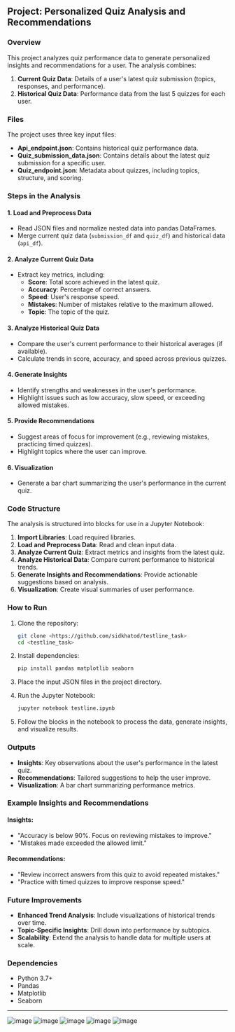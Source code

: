 ## Project: Personalized Quiz Analysis and Recommendations

### Overview
This project analyzes quiz performance data to generate personalized insights and recommendations for a user. The analysis combines:
1. **Current Quiz Data**: Details of a user's latest quiz submission (topics, responses, and performance).
2. **Historical Quiz Data**: Performance data from the last 5 quizzes for each user.

### Files
The project uses three key input files:
- **Api_endpoint.json**: Contains historical quiz performance data.
- **Quiz_submission_data.json**: Contains details about the latest quiz submission for a specific user.
- **Quiz_endpoint.json**: Metadata about quizzes, including topics, structure, and scoring.

### Steps in the Analysis
#### 1. **Load and Preprocess Data**
- Read JSON files and normalize nested data into pandas DataFrames.
- Merge current quiz data (`submission_df` and `quiz_df`) and historical data (`api_df`).

#### 2. **Analyze Current Quiz Data**
- Extract key metrics, including:
  - **Score**: Total score achieved in the latest quiz.
  - **Accuracy**: Percentage of correct answers.
  - **Speed**: User's response speed.
  - **Mistakes**: Number of mistakes relative to the maximum allowed.
  - **Topic**: The topic of the quiz.

#### 3. **Analyze Historical Quiz Data**
- Compare the user's current performance to their historical averages (if available).
- Calculate trends in score, accuracy, and speed across previous quizzes.

#### 4. **Generate Insights**
- Identify strengths and weaknesses in the user's performance.
- Highlight issues such as low accuracy, slow speed, or exceeding allowed mistakes.

#### 5. **Provide Recommendations**
- Suggest areas of focus for improvement (e.g., reviewing mistakes, practicing timed quizzes).
- Highlight topics where the user can improve.

#### 6. **Visualization**
- Generate a bar chart summarizing the user's performance in the current quiz.

### Code Structure
The analysis is structured into blocks for use in a Jupyter Notebook:
1. **Import Libraries**: Load required libraries.
2. **Load and Preprocess Data**: Read and clean input data.
3. **Analyze Current Quiz**: Extract metrics and insights from the latest quiz.
4. **Analyze Historical Data**: Compare current performance to historical trends.
5. **Generate Insights and Recommendations**: Provide actionable suggestions based on analysis.
6. **Visualization**: Create visual summaries of user performance.

### How to Run
1. Clone the repository:
   ```bash
   git clone <https://github.com/sidkhatod/testline_task>
   cd <testline_task>
   ```

2. Install dependencies:
   ```bash
   pip install pandas matplotlib seaborn
   ```

3. Place the input JSON files in the project directory.

4. Run the Jupyter Notebook:
   ```bash
   jupyter notebook testline.ipynb
   ```

5. Follow the blocks in the notebook to process the data, generate insights, and visualize results.

### Outputs
- **Insights**: Key observations about the user's performance in the latest quiz.
- **Recommendations**: Tailored suggestions to help the user improve.
- **Visualization**: A bar chart summarizing performance metrics.

### Example Insights and Recommendations
#### Insights:
- "Accuracy is below 90%. Focus on reviewing mistakes to improve."
- "Mistakes made exceeded the allowed limit."

#### Recommendations:
- "Review incorrect answers from this quiz to avoid repeated mistakes."
- "Practice with timed quizzes to improve response speed."

### Future Improvements
- **Enhanced Trend Analysis**: Include visualizations of historical trends over time.
- **Topic-Specific Insights**: Drill down into performance by subtopics.
- **Scalability**: Extend the analysis to handle data for multiple users at scale.

### Dependencies
- Python 3.7+
- Pandas
- Matplotlib
- Seaborn

---
![image](https://github.com/user-attachments/assets/5bf963a5-c73b-4905-81c9-dffe4c2b5604)
![image](https://github.com/user-attachments/assets/d5f6f0f4-2449-4551-9a75-dc86dd40859b)
![image](https://github.com/user-attachments/assets/dd747a93-6cf1-46b4-a26b-8eb26de2bfb5)
![image](https://github.com/user-attachments/assets/715de674-3930-4a48-ba65-2ed8407e3bef)
![image](https://github.com/user-attachments/assets/d02b5306-8fa4-4baf-8b67-832853ccbd44)




